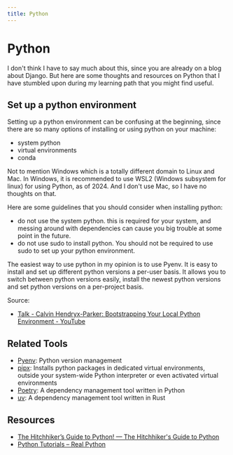 ```yaml
---
title: Python
---
```


# Python

I don't think I have to say much about this, since you are already on a blog about Django.
But here are some thoughts and resources on Python that I have stumbled upon during my learning path that you might find useful.

## Set up a python environment

Setting up a python environment can be confusing at the beginning, since there are so many options of installing or using python on your machine:
- system python
- virtual environments
- conda

Not to mention Windows which is a totally different domain to Linux and Mac.
In Windows, it is recommended to use WSL2 (Windows subsystem for linux) for using Python, as of 2024.
And I don't use Mac, so I have no thoughts on that.

Here are some guidelines that you should consider when installing python:
- do not use the system python. this is required for your system, and messing around with dependencies can cause you big trouble at some point in the future.
- do not use sudo to install python. You should not be required to use sudo to set up your python environment.

The easiest way to use python in my opinion is to use Pyenv. It is easy to install and set up different python versions a per-user basis.
It allows you to switch between python versions easily, install the newest python versions and set python versions on a per-project basis.

Source:
- [Talk - Calvin Hendryx-Parker: Bootstrapping Your Local Python Environment - YouTube](https://www.youtube.com/watch?v=-YEUFGFHWgQ&t=7s)

## Related Tools
- [Pyenv](https://github.com/pyenv/pyenv): Python version management
- [pipx](https://github.com/pypa/pipx): Installs python packages in dedicated virtual environments, outside your system-wide Python interpreter or even activated virtual environments
- [Poetry](https://github.com/python-poetry/poetry): A dependency management tool written in Python
- [uv](https://github.com/astral-sh/uv): A dependency management tool written in Rust

## Resources

* [The Hitchhiker’s Guide to Python! — The Hitchhiker's Guide to Python](https://docs.python-guide.org/)
* [Python Tutorials – Real Python](https://realpython.com/)
